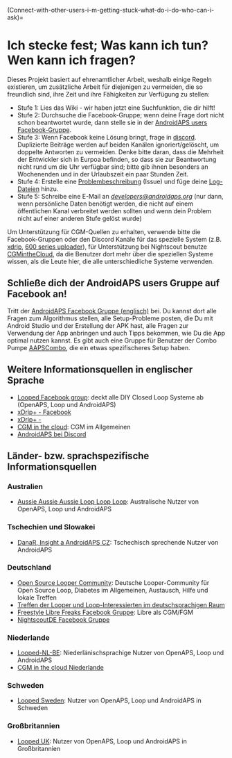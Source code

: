 (Connect-with-other-users-i-m-getting-stuck-what-do-i-do-who-can-i-ask)=

# Ich stecke fest; Was kann ich tun? Wen kann ich fragen?

Dieses Projekt basiert auf ehrenamtlicher Arbeit, weshalb einige Regeln existieren, um zusätzliche Arbeit für diejenigen zu vermeiden, die so freundlich sind, ihre Zeit und ihre Fähigkeiten zur Verfügung zu stellen:

* Stufe 1: Lies das Wiki - wir haben jetzt eine Suchfunktion, die dir hilft!
* Stufe 2: Durchsuche die Facebook-Gruppe; wenn deine Frage dort nicht schon beantwortet wurde, dann stelle sie in der [AndroidAPS users Facebook-Gruppe](https://www.facebook.com/groups/1900195340201874/).
* Stufe 3: Wenn Facebook keine Lösung bringt, frage in [discord](https://discord.gg/4fQUWHZ4Mw). Duplizierte Beiträge werden auf beiden Kanälen ignoriert/gelöscht, um doppelte Antworten zu vermeiden. Denke bitte daran, dass die Mehrheit der Entwickler sich in Eurpoa befinden, so dass sie zur Beantwortung nicht rund um die Uhr verfügbar sind; bitte gib ihnen besonders an Wochenenden und in der Urlaubszeit ein paar Stunden Zeit.
* Stufe 4: Erstelle eine [Problembeschreibung](https://github.com/nightscout/AndroidAPS/issues) (Issue) und füge deine [Log-Dateien](../Usage/Accessing-logfiles.md) hinzu.
* Stufe 5: Schreibe eine E-Mail an *developers@androidaps.org* (nur dann, wenn persönliche Daten benötigt werden, die nicht auf einem öffentlichen Kanal verbreitet werden sollten und wenn dein Problem nicht auf einer anderen Stufe gelöst wurde)

Um Unterstützung für CGM-Quellen zu erhalten, verwende bitte die Facebook-Gruppen oder den Discord Kanäle für das spezielle System (z.B. [xdrip](https://www.facebook.com/groups/xDripG5/), [600 series uploader](https://www.facebook.com/groups/NightscoutForMedtronic/)), für Unterstützung bei Nightscout benutze [CGMintheCloud](https://www.facebook.com/groups/cgminthecloud/), da die Benutzer dort mehr über die speziellen Systeme wissen, als die Leute hier, die alle unterschiedliche Systeme verwenden.

## Schließe dich der AndroidAPS users Gruppe auf Facebook an!

Tritt der [AndroidAPS Facebook Gruppe (englisch)](https://www.facebook.com/groups/1900195340201874/) bei. Du kannst dort alle Fragen zum Algorithmus stellen, alle Setup-Probleme posten, die Du mit Android Studio und der Erstellung der APK hast, alle Fragen zur Verwendung der App anbringen und auch Tipps bekommen, wie Du die App optimal nutzen kannst. Es gibt auch eine Gruppe für Benutzer der Combo Pumpe [AAPSCombo](https://www.facebook.com/groups/127507891261169/), die ein etwas spezifischeres Setup haben.

## Weitere Informationsquellen in englischer Sprache

* [Looped Facebook group](https://www.facebook.com/groups/TheLoopedGroup): deckt alle DIY Closed Loop Systeme ab (OpenAPS, Loop und AndroidAPS)
* [xDrip+ - Facebook](https://www.facebook.com/groups/xDripG5/)
* [xDrip+ - ](https://xdrip.readthedocs.io/en/latest/)
* [CGM in the cloud](https://www.facebook.com/groups/cgminthecloud/): CGM im Allgemeinen
* [AndroidAPS bei Discord](https://discord.gg/4fQUWHZ4Mw)

## Länder- bzw. sprachspezifische Informationsquellen

### Australien

* [Aussie Aussie Aussie Loop Loop Loop](https://www.facebook.com/groups/AussieLooping/): Australische Nutzer von OpenAPS, Loop und AndroidAPS

### Tschechien und Slowakei

* [DanaR, Insight a AndroidAPS CZ](https://www.facebook.com/groups/AndroidAPSCZ/): Tschechisch sprechende Nutzer von AndroidAPS

### Deutschland

* [Open Source Looper Community](https://de.loopercommunity.org/): Deutsche Looper-Community für Open Source Loop, Diabetes im Allgemeinen, Austausch, Hilfe und lokale Treffen
* [Treffen der Looper und Loop-Interessierten im deutschsprachigen Raum](https://de.loopercommunity.org/c/veranstaltungen/l/calendar)
* [Freestyle Libre Freaks Facebook Gruppe](https://www.facebook.com/groups/FreestyleLibreFreaks/): Libre als CGM/FGM
* [NightscoutDE Facebook Gruppe](https://www.facebook.com/groups/nightscoutDE/)

### Niederlande

* [Looped-NL-BE](https://www.facebook.com/groups/117102135652893): Niederlänischsprachige Nutzer von OpenAPS, Loop und AndroidAPS
* [CGM in the cloud Niederlande](https://www.facebook.com/groups/1764754560436596)

### Schweden

* [Looped Sweden](https://www.facebook.com/groups/661514380864081/): Nutzer von OpenAPS, Loop und AndroidAPS in Schweden

### Großbritannien

* [Looped UK](https://www.facebook.com/groups/LoopedUK/): Nutzer von OpenAPS, Loop und AndroidAPS in Großbritannien